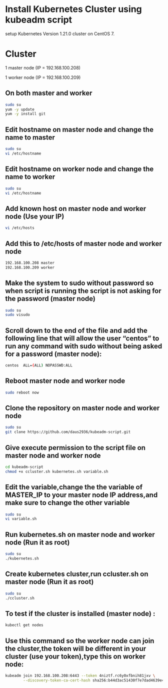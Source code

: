 # Install Kubernetes Cluster using kubeadm script
setup Kubernetes Version 1.21.0 cluster on CentOS 7.

# Cluster
1 master node (IP = 192.168.100.208)

1 worker node (IP = 192.168.100.209)

## On both master and worker
```bash
sudo su
yum -y update
yum -y install git
```

## Edit hostname on master node and change the name to master
```bash
sudo su
vi /etc/hostname
```

## Edit hostname on worker node and change the name to worker
```bash
sudo su
vi /etc/hostname
```

## Add known host on master node and worker node (Use your IP)
```bash
vi /etc/hosts
```
## Add this to /etc/hosts of master node and worker node
```bash
192.168.100.208 master
192.168.100.209 worker
```

## Make the system to sudo without password so when script is running the script is not asking for the password (master node)
```bash
sudo su
sudo visudo
```
## Scroll down to the end of the file and add the following line that will allow the user “centos” to run any command with sudo without being asked for a password (master node):
```bash
centos  ALL=(ALL) NOPASSWD:ALL
```
## Reboot master node and worker node
```bash
sudo reboot now
```
## Clone the repository on master node and worker node
```bash
sudo su
git clone https://github.com/daus2936/kubeadm-script.git
```
## Give execute permission to the script file on master node and worker node
```bash
cd kubeadm-script
chmod +x ccluster.sh kubernetes.sh variable.sh
```
## Edit the variable,change the the variable of MASTER_IP to your master node IP address,and make sure to change the other variable
```bash
sudo su
vi variable.sh
```
## Run kubernetes.sh on master node and worker node (Run it as root)
```bash
sudo su
./kubernetes.sh
```
## Create kubernetes cluster,run ccluster.sh on master node (Run it as root)
```bash
sudo su
./ccluster.sh
```

## To test if the cluster is installed (master node) :
```bash
kubectl get nodes
```
## Use this command so the worker node can join the cluster,the token will be different in your cluster (use your token),type this on worker node:
```bash
kubeadm join 192.168.100.208:6443 --token 4niztf.rc6y0xfbnih81jxv \
        --discovery-token-ca-cert-hash sha256:b44d3ac51430f7e7dad4639e4a8eeb5f3f03769ed8319c26e437ff49915659d7
```


